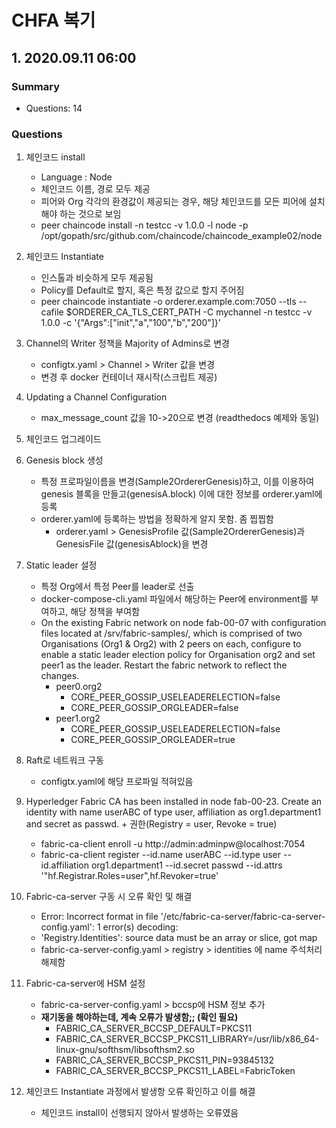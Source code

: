 # CHFA 복기

## 1. 2020.09.11 06:00

### Summary
- Questions: 14

### Questions
1. 체인코드 install
    - Language : Node
    - 체인코드 이름, 경로 모두 제공
    - 피어와 Org 각각의 환경값이 제공되는 경우, 해당 체인코드를 모든 피어에 설치해야 하는 것으로 보임
    - peer chaincode install -n testcc -v 1.0.0 -l node -p /opt/gopath/src/github.com/chaincode/chaincode_example02/node

2. 체인코드 Instantiate
    - 인스톨과 비슷하게 모두 제공됨
    - Policy를 Default로 할지, 혹은 특정 값으로 할지 주어짐
    - peer chaincode instantiate -o orderer.example.com:7050 --tls --cafile $ORDERER_CA_TLS_CERT_PATH -C mychannel -n testcc -v 1.0.0 -c '{"Args":["init","a","100","b","200"]}'

3. Channel의 Writer 정책을 Majority of Admins로 변경
    - configtx.yaml > Channel > Writer 값을 변경
    - 변경 후 docker 컨테이너 재시작(스크립트 제공)

4. Updating a Channel Configuration
    - max_message_count 값을 10->20으로 변경 (readthedocs 예제와 동일)

5. 체인코드 업그레이드

6. Genesis block 생성
    - 특정 프로파일이름을 변경(Sample2OrdererGenesis)하고, 이를 이용하여 genesis 블록을 만들고(genesisA.block) 이에 대한 정보를 orderer.yaml에 등록
    - orderer.yaml에 등록하는 방법을 정확하게 알지 못함. 좀 찝찝함
        - orderer.yaml > GenesisProfile 값(Sample2OrdererGenesis)과 GenesisFile 값(genesisAblock)을 변경

7. Static leader 설정
    - 특정 Org에서 특정 Peer를 leader로 선출
    - docker-compose-cli.yaml 파일에서 해당하는 Peer에 environment를 부여하고, 해당 정책을 부여함
    - On the existing Fabric network on node fab-00-07 with configuration files located at /srv/fabric-samples/, which is comprised of two Organisations (Org1 & Org2) with 2 peers on each, configure to enable a static leader election policy for Organisation org2 and set peer1 as the leader. Restart the fabric network to reflect the changes.
        - peer0.org2
            - CORE_PEER_GOSSIP_USELEADERELECTION=false
            - CORE_PEER_GOSSIP_ORGLEADER=false
        - peer1.org2
            - CORE_PEER_GOSSIP_USELEADERELECTION=false
            - CORE_PEER_GOSSIP_ORGLEADER=true

8. Raft로 네트워크 구동
    - configtx.yaml에 해당 프로파일 적혀있음

9. Hyperledger Fabric CA has been installed in node fab-00-23. Create an identity with name userABC of type user, affiliation as org1.department1 and secret as passwd. + 권한(Registry = user, Revoke = true)
    - fabric-ca-client enroll -u http://admin:adminpw@localhost:7054
    - fabric-ca-client register --id.name userABC --id.type user --id.affiliation org1.department1 --id.secret passwd --id.attrs '"hf.Registrar.Roles=user",hf.Revoker=true'

10. Fabric-ca-server 구동 시 오류 확인 및 해결
    - Error: Incorrect format in file '/etc/fabric-ca-server/fabric-ca-server-config.yaml': 1 error(s) decoding:
    * 'Registry.Identities': source data must be an array or slice, got map
    - fabric-ca-server-config.yaml > registry > identities 에 name 주석처리 해제함

11. Fabric-ca-server에 HSM 설정
    - fabric-ca-server-config.yaml > bccsp에 HSM 정보 추가
    - __재기동을 해야하는데, 계속 오류가 발생함;; (확인 필요)__
        - FABRIC_CA_SERVER_BCCSP_DEFAULT=PKCS11
        - FABRIC_CA_SERVER_BCCSP_PKCS11_LIBRARY=/usr/lib/x86_64-linux-gnu/softhsm/libsofthsm2.so
        - FABRIC_CA_SERVER_BCCSP_PKCS11_PIN=93845132
        - FABRIC_CA_SERVER_BCCSP_PKCS11_LABEL=FabricToken

12. 체인코드 Instantiate 과정에서 발생항 오류 확인하고 이를 해결
    - 체인코드 install이 선행되지 않아서 발생하는 오류였음
